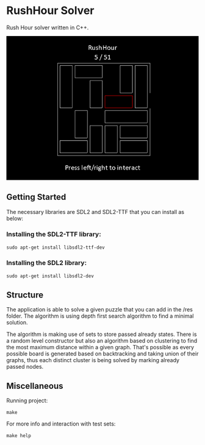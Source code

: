 
# RushHour Solver

Rush Hour solver written in C++.

![Screenshot](/screenshots/screen1.png?raw=true "Puzzle solver")

## Getting Started

The necessary libraries are SDL2 and SDL2-TTF that you can install as below:

### Installing the SDL2-TTF library:

    sudo apt-get install libsdl2-ttf-dev

### Installing the SDL2 library:

    sudo apt-get install libsdl2-dev

## Structure

The application is able to solve a given puzzle that you can add in the /res folder. The algorithm is using depth first search algorithm to find a minimal solution.

The algorithm is making use of sets to store passed already states. There is a random level constructor but also an algorithm based on clustering to find the most maximum distance within a given graph. That's possible as every possible board is generated based on backtracking and taking union of their graphs, thus each distinct cluster
is being solved by marking already passed nodes.

## Miscellaneous

Running project:

    make

For more info and interaction with test sets:

    make help

